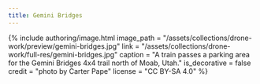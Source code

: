 ```yaml
---
title: Gemini Bridges
---
```


{% include authoring/image.html
    image_path = "/assets/collections/drone-work/preview/gemini-bridges.jpg"
    link = "/assets/collections/drone-work/full-res/gemini-bridges.jpg"
    caption = "A train passes a parking area for the Gemini Bridges 4x4 trail north of Moab, Utah."
    is_decorative = false
    credit = "photo by Carter Pape"
    license = "CC BY-SA 4.0"
%}
